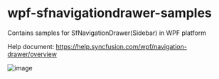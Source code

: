 # wpf-sfnavigationdrawer-samples
Contains samples for SfNavigationDrawer(Sidebar) in WPF platform

Help document: https://help.syncfusion.com/wpf/navigation-drawer/overview

![image](https://user-images.githubusercontent.com/42271912/113088251-da994600-9202-11eb-8e8d-8196d1f5a402.png)

